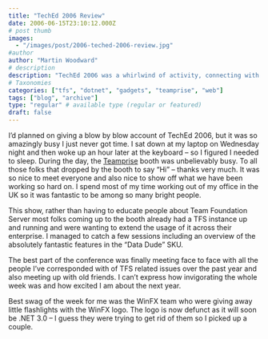 ```yaml
---
title: "TechEd 2006 Review"
date: 2006-06-15T23:10:12.000Z
# post thumb
images:
  - "/images/post/2006-teched-2006-review.jpg"
#author
author: "Martin Woodward"
# description
description: "TechEd 2006 was a whirlwind of activity, connecting with industry peers and showcasing Team Foundation Server amidst a vibrant atmosphere."
# Taxonomies
categories: ["tfs", "dotnet", "gadgets", "teamprise", "web"]
tags: ["blog", "archive"]
type: "regular" # available type (regular or featured)
draft: false
---
```


I’d planned on giving a blow by blow account of TechEd 2006, but it was so amazingly busy I just never got time. I sat down at my laptop on Wednesday night and then woke up an hour later at the keyboard – so I figured I needed to sleep. During the day, the [Teamprise](http://www.teamprise.com/) booth was unbelievably busy. To all those folks that dropped by the booth to say “Hi” – thanks very much. It was so nice to meet everyone and also nice to show off what we have been working so hard on. I spend most of my time working out of my office in the UK so it was fantastic to be among so many bright people.

This show, rather than having to educate people about Team Foundation Server most folks coming up to the booth already had a TFS instance up and running and were wanting to extend the usage of it across their enterprise. I managed to catch a few sessions including an overview of the absolutely fantastic features in the “Data Dude” SKU.

The best part of the conference was finally meeting face to face with all the people I’ve corresponded with of TFS related issues over the past year and also meeting up with old friends. I can’t express how invigorating the whole week was and how excited I am about the next year.

Best swag of the week for me was the WinFX team who were giving away little flashlights with the WinFX logo. The logo is now defunct as it will soon be .NET 3.0 – I guess they were trying to get rid of them so I picked up a couple.
